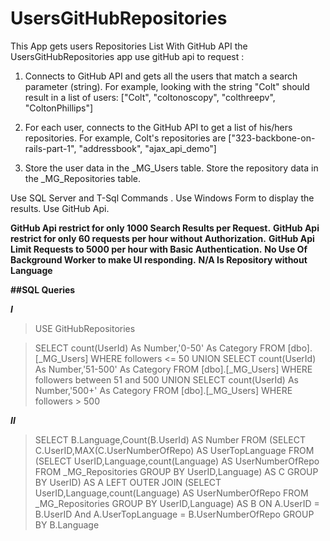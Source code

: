 # UsersGitHubRepositories

This App gets users Repositories List With GitHub API 
the UsersGitHubRepositories app use gitHub api to request :

1.	Connects to GitHub API and gets all the users that match a search parameter (string). 
    For example, looking with the string \"Colt\" should result in a list of users: \[\"Colt\", \"coltonoscopy\", \"colthreepv\", \"ColtonPhillips\"\]
    
2.	For each user, connects to the GitHub API to get a list of his/hers repositories. 
    For example, Colt's repositories are \[\"323-backbone-on-rails-part-1\", \"addressbook\", \"ajax\_api\_demo\"\]
 
3.	Store the user data in the \_MG\_Users table. 
    Store the repository data in the \_MG\_Repositories table.
    
 Use SQL Server and T-Sql Commands .
 Use Windows Form to display the results.
 Use GitHub Api.
 
 **GitHub Api restrict for only 1000 Search Results per Request.**
 **GitHub Api restrict for only 60 requests per hour without Authorization.**
 **GitHub Api Limit Requests to 5000 per hour with Basic Authentication.**
 **No Use Of Background Worker to make UI responding.**
 **N/A Is Repository without Language**
 
 **##SQL Queries**

 **_I_** 

>USE GitHubRepositories

>	SELECT count(UserId) As Number,'0-50' As Category
>	FROM \[dbo\].\[\_MG\_Users\]
>	WHERE followers <= 50 
>UNION
>	SELECT count(UserId) As Number,'51-500' As Category
>	FROM \[dbo\].\[\_MG\_Users\]
>	WHERE followers between 51 and 500
>UNION
>	SELECT count(UserId) As Number,'500+' As Category
>	FROM \[dbo\].\[\_MG\_Users\]
>	WHERE followers > 500 

**_II_**

>SELECT B.Language,Count(B.UserId) AS Number
>FROM 
>	(SELECT C.UserID,MAX(C.UserNumberOfRepo) AS UserTopLanguage
>	FROM (SELECT UserID,Language,count(Language) AS UserNumberOfRepo
>			FROM \_MG\_Repositories
>			GROUP BY UserID,Language) AS C
>	GROUP BY UserID) AS A
>LEFT OUTER JOIN 
>	(SELECT UserID,Language,count(Language) AS UserNumberOfRepo
>	FROM \_MG\_Repositories
>	GROUP BY UserID,Language) AS B
>ON A.UserID = B.UserID And A.UserTopLanguage = B.UserNumberOfRepo
>GROUP BY B.Language


 
 
 
